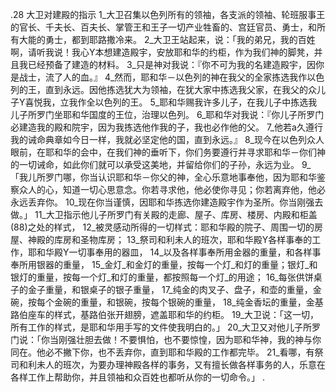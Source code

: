 .28 
大卫对建殿的指示 
1_大卫召集以色列所有的领袖，各支派的领袖、轮班服事王的官长、千夫长、百夫长、掌管王和王子一切产业牲畜的、宫廷官员、勇士，和所有大能的勇士，都到耶路撒冷来。 2_大卫王站起来，说：「我的弟兄，我的百姓啊，请听我说！我心Y本想建造殿宇，安放耶和华的约柜，作为我们神的脚凳，并且我已经预备了建造的材料。 3_只是神对我说：『你不可为我的名建造殿宇，因你是战士，流了人的血。』 4_然而，耶和华－以色列的神在我父的全家拣选我作以色列的王，直到永远。因他拣选犹大为领袖，在犹大家中拣选我父家，在我父的众儿子Y喜悦我，立我作全以色列的王。 5_耶和华赐我许多儿子，在我儿子中拣选我儿子所罗门坐耶和华国度的王位，治理以色列。 6_耶和华对我说：『你儿子所罗门必建造我的殿和院宇，因为我拣选他作我的子，我也必作他的父。 7_他若a久遵行我的诫命典章如今日一样，我就必坚定他的国，直到永远。』 8_现今在以色列众人眼前，在耶和华的会中，在我们神的垂听下，你们务要遵行并寻求耶和华－你们神的一切诫命，如此你们就可以承受这美地，并留给你们的子孙，永远为业。 
9_「我儿所罗门哪，你当认识耶和华－你父的神，全心乐意地事奉他，因为耶和华鉴察众人的心，知道一切心思意念。你若寻求他，他必使你寻见；你若离弃他，他必永远丢弃你。 10_现在你当谨慎，因耶和华拣选你建造殿宇作为圣所。你当刚强去做。」 
11_大卫指示他儿子所罗门有关殿的走廊、屋子、库房、楼房、内殿和柜盖(88)之处的样式， 12_被灵感动所得的一切样式：耶和华殿的院子、周围一切的房屋、神殿的库房和圣物库房； 13_祭司和利未人的班次，耶和华殿Y各样事奉的工作，耶和华殿Y一切事奉用的器皿， 14_以及各样事奉所用金器的重量，和各样事奉所用银器的重量， 15_金灯_和金灯的重量，按每一个灯_和灯的重量；银灯_和银灯的重量，按每一个灯_和灯的重量，都按照每一个灯_的用途； 16_每张供饼桌子的金子重量，和银桌子的银子重量， 17_纯金的肉叉子、盘子，和壶的重量，金碗，按每个金碗的重量，和银碗，按每个银碗的重量， 18_纯金香坛的重量，金基路伯座车的样式，基路伯张开翅膀，遮盖耶和华的约柜。 19_大卫说：「这一切，所有工作的样式，是耶和华用手写的文件使我明白的。」 
20_大卫又对他儿子所罗门说：「你当刚强壮胆去做！不要惧怕，也不要惊惶，因为耶和华神，我的神与你同在。他必不撇下你，也不丢弃你，直到耶和华殿的工作都完毕。 21_看哪，有祭司和利未人的班次，为要办理神殿各样的事务，又有擅长做各样事务的人，乐意在各样工作上帮助你，并且领袖和众百姓也都听从你的一切命令。」 
 .